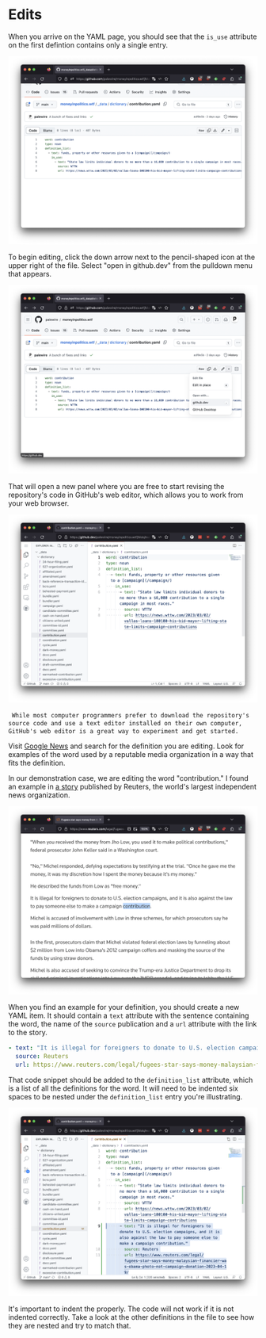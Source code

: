 # Edits

When you arrive on the YAML page, you should see that the `is_use` attribute on the first defintion contains only a single entry.

!["contribution"](_static/img/example-word.png)

To begin editing, click the down arrow next to the pencil-shaped icon at the upper right of the file. Select "open in github.dev" from the pulldown menu that appears.

![The GitHub pencil button pulldown](_static/img/pencil.png)

That will open a new panel where you are free to start revising the repository's code in GitHub's web editor, which allows you to work from your web browser.

![github.dev's web editing panel](_static/img/editor.png)

```{note}
 While most computer programmers prefer to download the repository's source code and use a text editor installed on their own computer, GitHub's web editor is a great way to experiment and get started.
```

Visit [Google News](https://news.google.com/) and search for the definition you are editing. Look for examples of the word used by a reputable media organization in a way that fits the definition.

In our demonstration case, we are editing the word "contribution." I found an example in [a story](https://www.reuters.com/legal/fugees-star-says-money-malaysian-financier-was-obama-photo-not-campaign-donation-2023-04-19/) published by Reuters, the world's largest independent news organization.

[![A screenshot of the Reuters story](_static/img/contribution-story.png)](https://www.reuters.com/legal/fugees-star-says-money-malaysian-financier-was-obama-photo-not-campaign-donation-2023-04-19/)

When you find an example for your definition, you should create a new YAML item. It should contain a `text` attribute with the sentence containing the word, the name of the `source` publication and a `url` attribute with the link to the story.

```yaml
- text: "It is illegal for foreigners to donate to U.S. election campaigns, and it is also against the law to pay someone else to make a campaign contribution."
  source: Reuters
  url: https://www.reuters.com/legal/fugees-star-says-money-malaysian-financier-was-obama-photo-not-campaign-donation-2023-04-19/
```

That code snippet should be added to the `definition_list` attribute, which is a list of all the definitions for the word. It will need to be indented six spaces to be nested under the `definition_list` entry you're illustrating.

![Draft example](_static/img/draft.png)

It's important to indent the properly. The code will not work if it is not indented correctly. Take a look at the other definitions in the file to see how they are nested and try to match that.